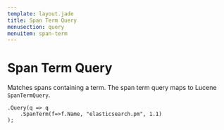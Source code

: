 ```yaml
---
template: layout.jade
title: Span Term Query
menusection: query
menuitem: span-term
---
```



# Span Term Query

Matches spans containing a term. The span term query maps to Lucene `SpanTermQuery`.

	.Query(q => q
		.SpanTerm(f=>f.Name, "elasticsearch.pm", 1.1)
	);
